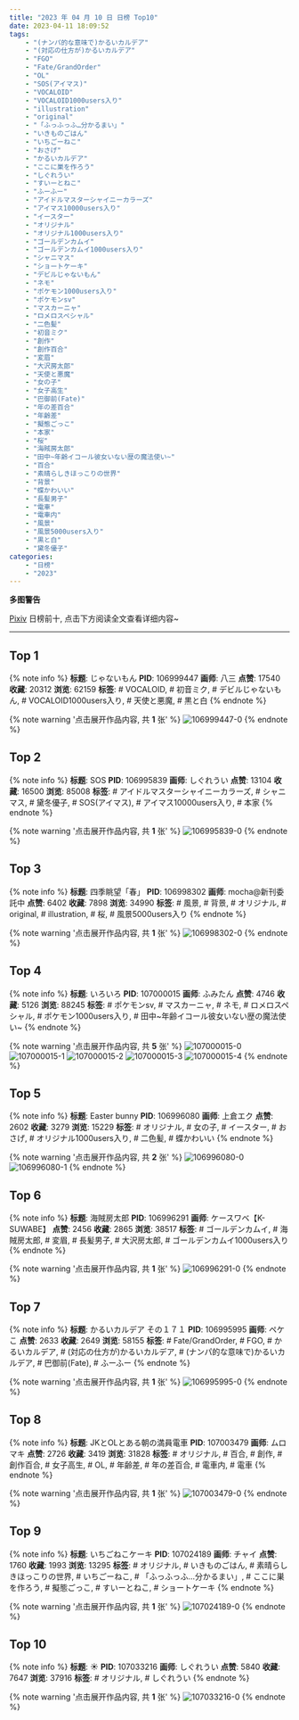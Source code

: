 ```yaml
---
title: "2023 年 04 月 10 日 日榜 Top10"
date: 2023-04-11 18:09:52
tags:
    - "(ナンパ的な意味で)かるいカルデア"
    - "(対応の仕方が)かるいカルデア"
    - "FGO"
    - "Fate/GrandOrder"
    - "OL"
    - "SOS(アイマス)"
    - "VOCALOID"
    - "VOCALOID1000users入り"
    - "illustration"
    - "original"
    - "「ふっふっふ…分かるまい」"
    - "いきものごはん"
    - "いちごーねこ"
    - "おさげ"
    - "かるいカルデア"
    - "ここに巣を作ろう"
    - "しぐれうい"
    - "すいーとねこ"
    - "ふーふー"
    - "アイドルマスターシャイニーカラーズ"
    - "アイマス10000users入り"
    - "イースター"
    - "オリジナル"
    - "オリジナル1000users入り"
    - "ゴールデンカムイ"
    - "ゴールデンカムイ1000users入り"
    - "シャニマス"
    - "ショートケーキ"
    - "デビルじゃないもん"
    - "ネモ"
    - "ポケモン1000users入り"
    - "ポケモンsv"
    - "マスカーニャ"
    - "ロメロスペシャル"
    - "二色髪"
    - "初音ミク"
    - "創作"
    - "創作百合"
    - "変眉"
    - "大沢房太郎"
    - "天使と悪魔"
    - "女の子"
    - "女子高生"
    - "巴御前(Fate)"
    - "年の差百合"
    - "年齢差"
    - "擬態ごっこ"
    - "本家"
    - "桜"
    - "海賊房太郎"
    - "田中~年齢イコール彼女いない歴の魔法使い~"
    - "百合"
    - "素晴らしきほっこりの世界"
    - "背景"
    - "蝶かわいい"
    - "長髪男子"
    - "電車"
    - "電車内"
    - "風景"
    - "風景5000users入り"
    - "黒と白"
    - "黛冬優子"
categories:
    - "日榜"
    - "2023"
---
```


<i class="fa fa-triangle-exclamation"></i>**多图警告**<i class="fa fa-triangle-exclamation"></i>

[Pixiv](https://www.pixiv.net/) 日榜前十, 点击下方阅读全文查看详细内容~

<!-- more -->

---

## Top 1

{% note info %}
**标题**: じゃないもん
**PID**: 106999447 **画师**: 八三
**点赞**: 17540 **收藏**: 20312 **浏览**: 62159
**标签**: # VOCALOID, # 初音ミク, # デビルじゃないもん, # VOCALOID1000users入り, # 天使と悪魔, # 黒と白
{% endnote %}

{% note warning '点击展开作品内容, 共 **1** 张' %}
![106999447-0](https://i.pixiv.re/img-original/img/2023/04/09/01/40/43/106999447_p0.png)
{% endnote %}

## Top 2

{% note info %}
**标题**: SOS
**PID**: 106995839 **画师**: しぐれうい
**点赞**: 13104 **收藏**: 16500 **浏览**: 85008
**标签**: # アイドルマスターシャイニーカラーズ, # シャニマス, # 黛冬優子, # SOS(アイマス), # アイマス10000users入り, # 本家
{% endnote %}

{% note warning '点击展开作品内容, 共 **1** 张' %}
![106995839-0](https://i.pixiv.re/img-original/img/2023/04/09/00/00/21/106995839_p0.jpg)
{% endnote %}

## Top 3

{% note info %}
**标题**: 四季眺望「春」
**PID**: 106998302 **画师**: mocha@新刊委託中
**点赞**: 6402 **收藏**: 7898 **浏览**: 34990
**标签**: # 風景, # 背景, # オリジナル, # original, # illustration, # 桜, # 風景5000users入り
{% endnote %}

{% note warning '点击展开作品内容, 共 **1** 张' %}
![106998302-0](https://i.pixiv.re/img-original/img/2023/04/09/00/58/20/106998302_p0.png)
{% endnote %}

## Top 4

{% note info %}
**标题**: いろいろ
**PID**: 107000015 **画师**: ふみたん
**点赞**: 4746 **收藏**: 5126 **浏览**: 88245
**标签**: # ポケモンsv, # マスカーニャ, # ネモ, # ロメロスペシャル, # ポケモン1000users入り, # 田中~年齢イコール彼女いない歴の魔法使い~
{% endnote %}

{% note warning '点击展开作品内容, 共 **5** 张' %}
![107000015-0](https://i.pixiv.re/img-original/img/2023/04/09/02/04/23/107000015_p0.jpg)
![107000015-1](https://i.pixiv.re/img-original/img/2023/04/09/02/04/23/107000015_p1.jpg)
![107000015-2](https://i.pixiv.re/img-original/img/2023/04/09/02/04/23/107000015_p2.jpg)
![107000015-3](https://i.pixiv.re/img-original/img/2023/04/09/02/04/23/107000015_p3.jpg)
![107000015-4](https://i.pixiv.re/img-original/img/2023/04/09/02/04/23/107000015_p4.jpg)
{% endnote %}

## Top 5

{% note info %}
**标题**: Easter bunny
**PID**: 106996080 **画师**: 上倉エク
**点赞**: 2602 **收藏**: 3279 **浏览**: 15229
**标签**: # オリジナル, # 女の子, # イースター, # おさげ, # オリジナル1000users入り, # 二色髪, # 蝶かわいい
{% endnote %}

{% note warning '点击展开作品内容, 共 **2** 张' %}
![106996080-0](https://i.pixiv.re/img-original/img/2023/04/09/00/01/54/106996080_p0.jpg)
![106996080-1](https://i.pixiv.re/img-original/img/2023/04/09/00/01/54/106996080_p1.jpg)
{% endnote %}

## Top 6

{% note info %}
**标题**: 海賊房太郎
**PID**: 106996291 **画师**: ケースワベ【K-SUWABE】
**点赞**: 2456 **收藏**: 2865 **浏览**: 38517
**标签**: # ゴールデンカムイ, # 海賊房太郎, # 変眉, # 長髪男子, # 大沢房太郎, # ゴールデンカムイ1000users入り
{% endnote %}

{% note warning '点击展开作品内容, 共 **1** 张' %}
![106996291-0](https://i.pixiv.re/img-original/img/2023/04/09/00/04/30/106996291_p0.jpg)
{% endnote %}

## Top 7

{% note info %}
**标题**: かるいカルデア その１７１
**PID**: 106995995 **画师**: ペケこ
**点赞**: 2633 **收藏**: 2649 **浏览**: 58155
**标签**: # Fate/GrandOrder, # FGO, # かるいカルデア, # (対応の仕方が)かるいカルデア, # (ナンパ的な意味で)かるいカルデア, # 巴御前(Fate), # ふーふー
{% endnote %}

{% note warning '点击展开作品内容, 共 **1** 张' %}
![106995995-0](https://i.pixiv.re/img-original/img/2023/04/09/00/01/16/106995995_p0.png)
{% endnote %}

## Top 8

{% note info %}
**标题**: JKとOLとある朝の満員電車
**PID**: 107003479 **画师**: ムロマキ
**点赞**: 2726 **收藏**: 3419 **浏览**: 31828
**标签**: # オリジナル, # 百合, # 創作, # 創作百合, # 女子高生, # OL, # 年齢差, # 年の差百合, # 電車内, # 電車
{% endnote %}

{% note warning '点击展开作品内容, 共 **1** 张' %}
![107003479-0](https://i.pixiv.re/img-original/img/2023/04/09/05/59/33/107003479_p0.jpg)
{% endnote %}

## Top 9

{% note info %}
**标题**: いちごねこケーキ
**PID**: 107024189 **画师**: チャイ
**点赞**: 1760 **收藏**: 1993 **浏览**: 13295
**标签**: # オリジナル, # いきものごはん, # 素晴らしきほっこりの世界, # いちごーねこ, # 「ふっふっふ…分かるまい」, # ここに巣を作ろう, # 擬態ごっこ, # すいーとねこ, # ショートケーキ
{% endnote %}

{% note warning '点击展开作品内容, 共 **1** 张' %}
![107024189-0](https://i.pixiv.re/img-original/img/2023/04/09/20/30/01/107024189_p0.png)
{% endnote %}

## Top 10

{% note info %}
**标题**: ☀
**PID**: 107033216 **画师**: しぐれうい
**点赞**: 5840 **收藏**: 7647 **浏览**: 37916
**标签**: # オリジナル, # しぐれうい
{% endnote %}

{% note warning '点击展开作品内容, 共 **1** 张' %}
![107033216-0](https://i.pixiv.re/img-original/img/2023/04/10/00/00/10/107033216_p0.jpg)
{% endnote %}
